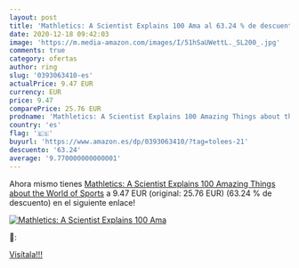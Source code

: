 ```yaml
---
layout: post
title: 'Mathletics: A Scientist Explains 100 Ama al 63.24 % de descuento'
date: 2020-12-18 09:42:03
image: 'https://m.media-amazon.com/images/I/51hSaUWettL._SL200_.jpg'
comments: true
category: ofertas
author: ring
slug: '0393063410-es'
actualPrice: 9.47 EUR
currency: EUR
price: 9.47
comparePrice: 25.76 EUR
prodname: 'Mathletics: A Scientist Explains 100 Amazing Things about the World of Sports'
country: 'es'
flag: '🇪🇸'
buyurl: 'https://www.amazon.es/dp/0393063410/?tag=tolees-21'
descuento: '63.24'
average: '9.770000000000001'
---
```


Ahora mismo tienes [Mathletics: A Scientist Explains 100 Amazing Things about the World of Sports](https://www.amazon.es/dp/0393063410/?tag=tolees-21) a 9.47 EUR (original: 25.76 EUR) (63.24 %  de descuento) en el siguiente enlace!

[![Mathletics: A Scientist Explains 100 Ama](https://m.media-amazon.com/images/I/51hSaUWettL._SL200_.jpg)](https://www.amazon.es/dp/0393063410/?tag=tolees-21)

🔎:


[Visítala!!!](https://www.amazon.es/dp/0393063410/?tag=tolees-21)
